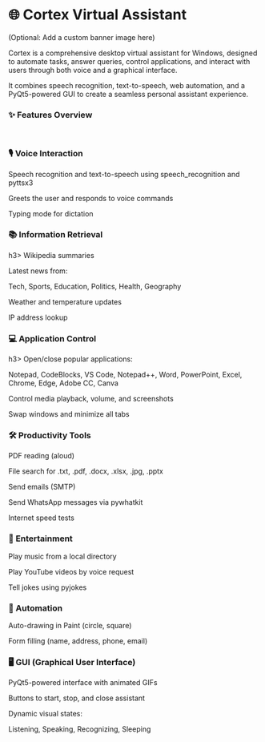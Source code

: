 <h1>🌐 Cortex Virtual Assistant</h1>

(Optional: Add a custom banner image here)

Cortex is a comprehensive desktop virtual assistant for Windows, designed to automate tasks, answer queries, control applications, and interact with users through both voice and a graphical interface.

It combines speech recognition, text-to-speech, web automation, and a PyQt5-powered GUI to create a seamless personal assistant experience.
<br>
<h3>✨ Features Overview</h3><br>
<h3>🎙️ Voice Interaction</h3>
Speech recognition and text-to-speech using speech_recognition and pyttsx3

Greets the user and responds to voice commands

Typing mode for dictation
<br>
<h3>📚 Information Retrieval</h3>h3>
Wikipedia summaries

Latest news from:

Tech, Sports, Education, Politics, Health, Geography

Weather and temperature updates

IP address lookup
<br>
<h3>💻 Application Control</h3>h3>
Open/close popular applications:

Notepad, CodeBlocks, VS Code, Notepad++, Word, PowerPoint, Excel, Chrome, Edge, Adobe CC, Canva

Control media playback, volume, and screenshots

Swap windows and minimize all tabs
<br>
<h3>🛠️ Productivity Tools</h3>
PDF reading (aloud)

File search for .txt, .pdf, .docx, .xlsx, .jpg, .pptx

Send emails (SMTP)

Send WhatsApp messages via pywhatkit

Internet speed tests
<br>
<h3>🎵 Entertainment</h3>
Play music from a local directory

Play YouTube videos by voice request

Tell jokes using pyjokes
<br>
<h3>🤖 Automation</h3>
Auto-drawing in Paint (circle, square)

Form filling (name, address, phone, email)
<br>
<h3>🖥️ GUI (Graphical User Interface)</h3>
PyQt5-powered interface with animated GIFs

Buttons to start, stop, and close assistant

Dynamic visual states:

Listening, Speaking, Recognizing, Sleeping

